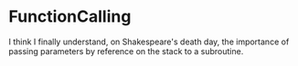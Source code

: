 # FunctionCalling

I think I finally understand, on Shakespeare's death day, the importance of passing parameters by reference on the stack to a subroutine.

